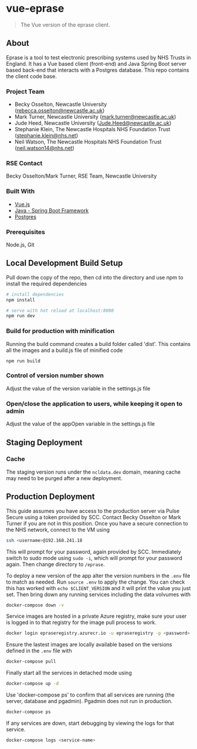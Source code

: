 # vue-eprase

> The Vue version of the eprase client.

## About

Eprase is a tool to test electronic prescribing systems used by NHS Trusts in England. It has a Vue based client (front-end) and Java Spring Boot server based back-end that interacts with a Postgres database. This repo contains the client code base.

### Project Team

* Becky Osselton, Newcastle University  ([rebecca.osselton@newcastle.ac.uk](mailto:rebecca.osselton@newcastle.ac.uk))
* Mark Turner, Newcastle University  ([mark.turner@newcastle.ac.uk](mailto:mark.turner@newcastle.ac.uk))
* Jude Heed, Newcastle University ([Jude.Heed@newcastle.ac.uk](mailto:jude.heed@newcastle.ac.uk))
* Stephanie Klein, The Newcastle Hospitals NHS Foundation Trust  ([stephanie.klein@nhs.net](mailto:stephanie.klein@nhs.net))
* Neil Watson, The Newcastle Hospitals NHS Foundation Trust ([neil.watson14@nhs.net](mailto:neil.watson14@nhs.net))


### RSE Contact
Becky Osselton/Mark Turner, RSE Team, Newcastle University


### Built With

* [Vue.js](https://vuejs.org/)
* [Java - Spring Boot Framework](https://spring.io/projects/spring-boot)
* [Postgres](https://www.postgresql.org/)

### Prerequisites

Node.js, Git

## Local Development Build Setup

Pull down the copy of the repo, then cd into the directory and use npm to install the required dependencies

``` bash
# install dependencies
npm install

# serve with hot reload at localhost:8080
npm run dev
```

### Build for production with minification

Running the build command creates a build folder called 'dist'. This contains all the images and a build.js file of minified code

```
npm run build
```

### Control of version number shown

Adjust the value of the version variable in the settings.js file


### Open/close the application to users, while keeping it open to admin

Adjust the value of the appOpen variable in the settings.js file

## Staging Deployment

### Cache

The staging version runs under the `ncldata.dev` domain, meaning cache may need to be purged after a new deployment. 

## Production Deployment

This guide assumes you have access to the production server via Pulse Secure using a token provided by SCC. Contact Becky Osselton or Mark Turner if you are not in this position. Once you have a secure connection to the NHS network, connect to the VM using

```bash
ssh <username>@192.168.241.18
```

This will prompt for your password, again provided by SCC. Immediately switch to sudo mode using `sudo -i`, which will prompt for your password again. Then change directory to `/eprase`.

To deploy a new version of the app alter the version numbers in the `.env` file to match as needed. Run `source .env` to apply the change. You can check this has worked with `echo $CLIENT_VERSION` and it will print the value you just set. Then bring down any running services including the data volvumes with

```bash
docker-compose down -v
```

Service images are hosted in a private Azure registry, make sure your user is logged in to that registry for the image pull process to work.

```bash
docker login epraseregistry.azurecr.io -u epraseregistry -p <password>
```

Ensure the lastest images are locally available based on the versions defined in the `.env` file with

```bash
docker-compose pull
```

Finally start all the services in detached mode using

```bash
docker-compose up -d
```

Use 'docker-compose ps' to confirm that all services are running (the server, database and pgadmin). Pgadmin does not run in production.

```bash
docker-compose ps
```

If any services are down, start debugging by viewing the logs for that service.

```bash
docker-compose logs <service-name>
```
